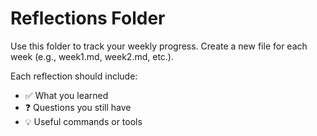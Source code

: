 # Reflections Folder

Use this folder to track your weekly progress. Create a new file for each week (e.g., week1.md, week2.md, etc.).

Each reflection should include:
- ✅ What you learned
- ❓ Questions you still have
- 💡 Useful commands or tools
